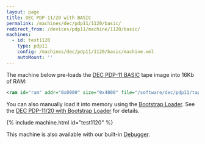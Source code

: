 ```yaml
---
layout: page
title: DEC PDP-11/20 with BASIC
permalink: /machines/dec/pdp11/1120/basic/
redirect_from: /devices/pdp11/machine/1120/basic/
machines:
  - id: test1120
    type: pdp11
    config: /machines/dec/pdp11/1120/basic/machine.xml
    autoMount: ''
---
```


The machine below pre-loads the [DEC PDP-11 BASIC](/software/dec/pdp11/tapes/basic/) tape image into 16Kb of RAM:

```xml
<ram id="ram" addr="0x0000" size="0x4000" file="/software/dec/pdp11/tapes/basic/DEC-11-AJPB-PB.json"/>
```

You can also manually load it into memory using the [Bootstrap Loader](/software/dec/pdp11/boot/bootstrap/).
See the [DEC PDP-11/20 with Bootstrap Loader](/machines/dec/pdp11/1120/bootstrap/) for details.

{% include machine.html id="test1120" %}

This machine is also available with our built-in [Debugger](debugger/).
